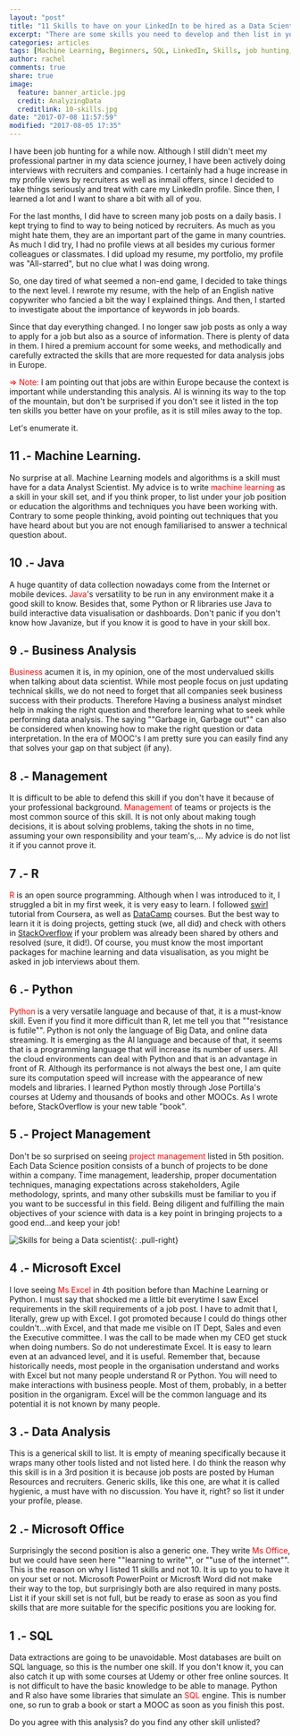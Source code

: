 ```yaml
---
layout: "post"
title: "11 Skills to have on your LinkedIn to be hired as a Data Scientist"
excerpt: "There are some skills you need to develop and then list in your linkedin profile that will help in your job hunting. Are you ready to know which ones?"
categories: articles
tags: [Machine Learning, Beginners, SQL, LinkedIn, Skills, job hunting, Excel, Data Science]
author: rachel
comments: true
share: true
image:
  feature: banner_article.jpg
  credit: AnalyzingData
  creditlink: 10-skills.jpg
date: "2017-07-08 11:57:59"
modified: "2017-08-05 17:35"
---
```


I have been job hunting for a while now. Although I still didn't meet my professional partner in my data science journey, I have been actively doing interviews with recruiters and companies. I certainly had a huge increase in my profile views by recruiters as well as inmail offers, since I decided to take things seriously and treat with care my LinkedIn profile. Since then, I learned a lot and I want to share a bit with all of you.

For the last months, I did have to screen many job posts on a daily basis. I kept trying to find to way to being noticed by recruiters. As much as you might hate them, they are an important part of the game in many countries. As much I did try, I had no profile views at all besides my curious former colleagues or classmates. I did upload my resume, my portfolio, my profile was "All-starred", but no clue what I was doing wrong.

So, one day tired of what seemed a non-end game, I decided to take things to the next level. I rewrote my resume, with the help of an English native copywriter who fancied a bit the way I explained things. And then, I started to investigate about the importance of keywords in job boards.

Since that day everything changed. I no longer saw job posts as only a way to apply for a job but also as a source of information. There is plenty of data in them. I hired a premium account for some weeks, and methodically and carefully extracted the skills that are more requested for data analysis jobs in Europe.

<span style="color:red">⇒ Note:</span> I am pointing out that jobs are within Europe because the context is important while understanding this analysis. AI is winning its way to the top of the mountain, but don't be surprised if you don't see it listed in the top ten skills you better have on your profile, as it is still miles away to the top.

Let's enumerate it.

## 11 .- Machine Learning.

No surprise at all. Machine Learning models and algorithms is a skill must have for a data Analyst Scientist. My advice is to write <span style="color:red"> machine learning</span> as a skill in your skill set, and if you think proper, to list under your job position or education the algorithms and techniques you have been working with. Contrary to some people thinking, avoid pointing out techniques that you have heard about but you are not enough familiarised to answer a technical question about.

## 10 .- Java

A huge quantity of data collection nowadays come from the Internet or mobile devices. <span style="color:red">Java</span>'s versatility to be run in any environment make it a good skill to know. Besides that, some Python or R libraries use Java to build interactive data visualisation or dashboards. Don't panic if you don't know how Javanize, but if you know it is good to have in your skill box.

## 9 .- Business Analysis

<span style="color:red">Business</span> acumen it is, in my opinion, one of the most undervalued skills when talking about data scientist. While most people focus on just updating technical skills, we do not need to forget that all companies seek business success with their products. Therefore Having a business analyst mindset help in making the right question and therefore learning what to seek while performing data analysis. The saying ""Garbage in, Garbage out"" can also be considered when knowing how to make the right question or data interpretation. In the era of MOOC's I am pretty sure you can easily find any that solves your gap on that subject (if any).

## 8 .- Management

It is difficult to be able to defend this skill if you don't have it because of your professional background. <span style="color:red">Management</span> of teams or projects is the most common source of this skill. It is not only about making tough decisions, it is about solving problems, taking the shots in no time, assuming your own responsibility and your team's,...
My advice is do not list it if you cannot prove it.

## 7 .- R

<span style="color:red">R</span> is an open source programming. Although when I was introduced to it, I struggled a bit in my first week, it is very easy to learn. I followed [swirl][def13643] tutorial from Coursera, as well as [DataCamp][311043ca] courses. But the best way to learn it it is doing projects, getting stuck (we, all did) and check with others in [StackOverflow][8c076d19] if your problem was already been shared by others and resolved (sure, it did!). Of course, you must know the most important packages for machine learning and data visualisation, as you might be asked in job interviews about them.

  [def13643]: http://swirlstats.com/ "Swirl"
  [311043ca]: https://www.datacamp.com/ "DataCamp"
  [8c076d19]: https://stackoverflow.com/ "StackOverFlow"

## 6 .- Python

<span style="color:red">Python</span> is a very versatile language and because of that, it is a must-know skill. Even if you find it more difficult than R, let me tell you that ""resistance is futile"". Python is not only the language of Big Data, and online data streaming. It is emerging as the AI language and because of that, it seems that is a programming language that will increase its number of users. All the cloud environments can deal with Python and that is an advantage in front of R. Although its performance is not always the best one, I am quite sure its computation speed will increase with the appearance of new models and libraries.
I learned Python mostly through Jose Portilla's courses at Udemy and thousands of books and other MOOCs. As I wrote before, StackOverflow is your new table "book".

## 5 .- Project Management

Don't be so surprised on seeing <span style="color:red">project management </span>listed in 5th position. Each Data Science position consists of a bunch of projects to be done within a company. Time management, leadership, proper documentation techniques, managing expectations across stakeholders, Agile methodology, sprints, and many other subskills must be familiar to you if you want to be successful in this field. Being diligent and fulfilling the main objectives of your science with data is a key point in bringing projects to a good end...and keep your job!

![Skills for being a Data scientist]({{site.url}}/images/graphs/10-skills.JPG){: .pull-right}

## 4 .- Microsoft Excel

I love seeing <span style="color:red">Ms Excel</span>  in 4th position before than Machine Learning or Python. I must say that shocked me a little bit everytime I saw Excel requirements in the skill requirements of a job post. I have to admit that I, literally, grew up with Excel. I got promoted because I could do things other couldn't...with Excel, and that made me visible on IT Dept, Sales and even the Executive committee. I was the call to be made when my CEO get stuck when doing numbers. So do not underestimate Excel. It is easy to learn even at an advanced level, and it is useful. Remember that, because historically needs, most people in the organisation understand and works with Excel but not many people understand R or Python. You will need to make interactions with business people. Most of them, probably, in a better position in the organigram. Excel will be the common language and its potential it is not known by many people.

## 3 .- Data Analysis

This is a generical skill to list. It is empty of meaning specifically because it wraps many other tools listed and not listed here. I do think the reason why this skill is in a 3rd position it is because job posts are posted by Human Resources and recruiters. Generic skills, like this one, are what it is called hygienic, a must have with no discussion. You have it, right? so list it under your profile, please.

## 2 .- Microsoft Office

Surprisingly the second position is also a generic one. They write <span style="color:red">Ms Office</span>, but we could have seen here ""learning to write"", or ""use of the internet"". This is the reason on why I listed 11 skills and not 10. It is up to you to have it on your set or not. Microsoft PowerPoint or Microsft Word did not make their way to the top, but surprisingly both are also required in many posts. List it if your skill set is not full, but be ready to erase as soon as you find skills that are more suitable for the specific positions you are looking for.

## 1 .- SQL

Data extractions are going to be unavoidable. Most databases are built on SQL language, so this is the number one skill. If you don't know it, you can also catch it up with some courses at Udemy or other free online sources. It is not difficult to have the basic knowledge to be able to manage. Python and R also have some libraries that simulate an <span style="color:red">SQL</span> engine. This is number one, so run to grab a book or start a MOOC as soon as you finish this post.

Do you agree with this analysis? do you find any other skill unlisted?
